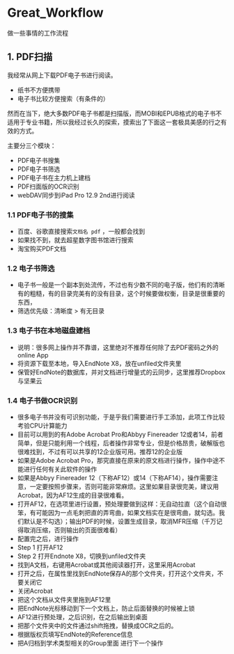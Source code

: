 # Great_Workflow
做一些事情的工作流程

## 1. PDF扫描

我经常从网上下载PDF电子书进行阅读。
- 纸书不方便携带
- 电子书比较方便搜索（有条件的）

然而在当下，绝大多数PDF电子书都是扫描版，而MOBI和EPUB格式的电子书不适用于专业书籍，所以我经过长久的探索，摸索出了下面这一套极具美感的行之有效的方式。

主要分三个模块：
- PDF电子书搜集
- PDF电子书筛选
- PDF电子书在主力机上建档
- PDF扫面版的OCR识别
- webDAV同步到iPad Pro 12.9 2nd进行阅读

### 1.1 PDF电子书的搜集
- 百度、谷歌直接搜索```文档名 pdf``` ，一般都会找到
- 如果找不到，就去超星数字图书馆进行搜索
- 淘宝购买PDF文档

### 1.2 电子书筛选
- 电子书一般是一个副本到处流传，不过也有少数不同的电子版，他们有的清晰有的粗糙，有的目录完美有的没有目录，这个时候要做权衡，目录是很重要的东西，
- 筛选优先级：清晰度 > 有无目录

### 1.3 电子书在本地磁盘建档
- 说明：很多网上操作并不靠谱，这里绝对不推荐任何除了去PDF密码之外的online App
- 将资源下载至本地，导入EndNote X8，放在unfiled文件夹里
- 保管好EndNote的数据库，并对文档进行增量式的云同步，这里推荐Dropbox与坚果云

### 1.4 电子书做OCR识别
- 很多电子书并没有可识别功能，于是乎我们需要进行手工添加，此项工作比较考验CPU计算能力
- 目前可以用到的有Adobe Acrobat Pro和Abbyy Finereader 12或者14，前者简单，但是只能利用一个线程，后者操作非常专业，但是价格昂贵，破解版也很难找到，不过有可以共享的12企业版可用。推荐12的企业版
- 如果是Adobe Acrobat Pro，那究直接在原来的原文档进行操作，操作中途不能进行任何有关此软件的操作
- 如果是Abbyy Finereader 12（下称AF12）或14（下称AF14），操作需要注意，一定要按照步骤来，否则可能非常麻烦。这里如果目录很完美，建议用Acrobat，因为AF12生成的目录很难看。
- 打开AF12，在选项里进行设置，预处理要做到这样：无自动拉直（这个自动很笨，有可能因为一点毛刺把直的弄弯曲，如果文档实在是很弯曲，就勾选。我们默认是不勾选）；输出PDF的时候，设置生成目录，取消MFR压缩（千万记得取消压缩，否则输出的页面很难看）
- 配置完之后，进行操作
- Step 1 打开AF12
- Step 2 打开Endnote X8，切换到unfiled文件夹
- 找到A文档，右键用Acrobat或其他阅读器打开，这里采用Acrobat
- 打开之后，在属性里找到EndNote保存A的那个文件夹，打开这个文件夹，不要关闭它
- 关闭Acrobat
- 把这个文档从文件夹里拖到AF12里
- 把EndNote光标移动到下一个文档上，防止后面替换的时候被上锁
- AF12进行预处理，之后识别，在之后输出到桌面
- 把那个文件夹中的文件通过shift拖拽，替换成OCR之后的。
- 根据版权页填写EndNote的Reference信息
- 把A归档到学术类型相关的Group里面
进行下一个操作
